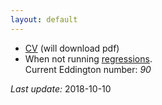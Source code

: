 ```yaml
---
layout: default
---
```


* [CV](https://github.com/CommonEconomist/cv/raw/master/cv-svw.pdf) (will download pdf)
* When not running [regressions](https://www.strava.com/athletes/2135375).<br>
Current Eddington number: *90*




*Last update:* 2018-10-10
